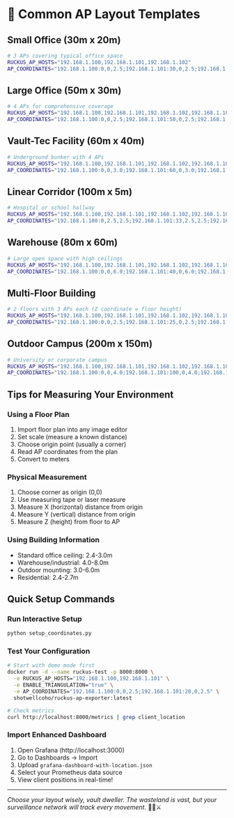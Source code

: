 # 🎯 Common AP Layout Templates

## Small Office (30m x 20m)
```bash
# 3 APs covering typical office space
RUCKUS_AP_HOSTS="192.168.1.100,192.168.1.101,192.168.1.102"
AP_COORDINATES="192.168.1.100:0,0,2.5;192.168.1.101:30,0,2.5;192.168.1.102:15,20,2.5"
```

## Large Office (50m x 30m)
```bash
# 4 APs for comprehensive coverage
RUCKUS_AP_HOSTS="192.168.1.100,192.168.1.101,192.168.1.102,192.168.1.103"
AP_COORDINATES="192.168.1.100:0,0,2.5;192.168.1.101:50,0,2.5;192.168.1.102:0,30,2.5;192.168.1.103:50,30,2.5"
```

## Vault-Tec Facility (60m x 40m)
```bash
# Underground bunker with 4 APs
RUCKUS_AP_HOSTS="192.168.1.100,192.168.1.101,192.168.1.102,192.168.1.103"
AP_COORDINATES="192.168.1.100:0,0,3.0;192.168.1.101:60,0,3.0;192.168.1.102:0,40,3.0;192.168.1.103:60,40,3.0"
```

## Linear Corridor (100m x 5m)
```bash
# Hospital or school hallway
RUCKUS_AP_HOSTS="192.168.1.100,192.168.1.101,192.168.1.102,192.168.1.103"
AP_COORDINATES="192.168.1.100:0,2.5,2.5;192.168.1.101:33,2.5,2.5;192.168.1.102:66,2.5,2.5;192.168.1.103:100,2.5,2.5"
```

## Warehouse (80m x 60m)
```bash
# Large open space with high ceilings
RUCKUS_AP_HOSTS="192.168.1.100,192.168.1.101,192.168.1.102,192.168.1.103,192.168.1.104,192.168.1.105"
AP_COORDINATES="192.168.1.100:0,0,6.0;192.168.1.101:40,0,6.0;192.168.1.102:80,0,6.0;192.168.1.103:0,60,6.0;192.168.1.104:40,60,6.0;192.168.1.105:80,60,6.0"
```

## Multi-Floor Building
```bash
# 2 floors with 3 APs each (Z coordinate = floor height)
RUCKUS_AP_HOSTS="192.168.1.100,192.168.1.101,192.168.1.102,192.168.1.103,192.168.1.104,192.168.1.105"
AP_COORDINATES="192.168.1.100:0,0,2.5;192.168.1.101:25,0,2.5;192.168.1.102:50,0,2.5;192.168.1.103:0,0,5.5;192.168.1.104:25,0,5.5;192.168.1.105:50,0,5.5"
```

## Outdoor Campus (200m x 150m)
```bash
# University or corporate campus
RUCKUS_AP_HOSTS="192.168.1.100,192.168.1.101,192.168.1.102,192.168.1.103,192.168.1.104"
AP_COORDINATES="192.168.1.100:0,0,4.0;192.168.1.101:100,0,4.0;192.168.1.102:200,0,4.0;192.168.1.103:50,150,4.0;192.168.1.104:150,150,4.0"
```

## Tips for Measuring Your Environment

### Using a Floor Plan
1. Import floor plan into any image editor
2. Set scale (measure a known distance)
3. Choose origin point (usually a corner)
4. Read AP coordinates from the plan
5. Convert to meters

### Physical Measurement
1. Choose corner as origin (0,0)
2. Use measuring tape or laser measure
3. Measure X (horizontal) distance from origin
4. Measure Y (vertical) distance from origin  
5. Measure Z (height) from floor to AP

### Using Building Information
- Standard office ceiling: 2.4-3.0m
- Warehouse/industrial: 4.0-8.0m
- Outdoor mounting: 3.0-6.0m
- Residential: 2.4-2.7m

## Quick Setup Commands

### Run Interactive Setup
```bash
python setup_coordinates.py
```

### Test Your Configuration
```bash
# Start with demo mode first
docker run -d --name ruckus-test -p 8000:8000 \
  -e RUCKUS_AP_HOSTS="192.168.1.100,192.168.1.101" \
  -e ENABLE_TRIANGULATION="true" \
  -e AP_COORDINATES="192.168.1.100:0,0,2.5;192.168.1.101:20,0,2.5" \
  shotwellcoho/ruckus-ap-exporter:latest

# Check metrics
curl http://localhost:8000/metrics | grep client_location
```

### Import Enhanced Dashboard
1. Open Grafana (http://localhost:3000)
2. Go to Dashboards → Import
3. Upload `grafana-dashboard-with-location.json`
4. Select your Prometheus data source
5. View client positions in real-time!

---

*Choose your layout wisely, vault dweller. The wasteland is vast, but your surveillance network will track every movement.* 🎯📡⚔️